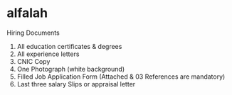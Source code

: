 # alfalah
Hiring Documents
1. All education certificates & degrees
2. All experience letters
3. CNIC Copy
4. One Photograph (white background)
5. Filled Job Application Form (Attached & 03 References are mandatory)
6. Last three salary Slips or appraisal letter
